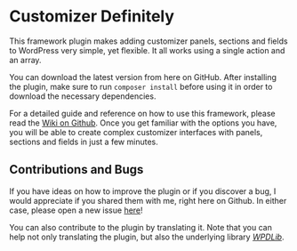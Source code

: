 Customizer Definitely
=====================

This framework plugin makes adding customizer panels, sections and fields to WordPress very simple, yet flexible. It all works using a single action and an array.

You can download the latest version from here on GitHub. After installing the plugin, make sure to run `composer install` before using it in order to download the necessary dependencies.

For a detailed guide and reference on how to use this framework, please read the [Wiki on Github](https://github.com/felixarntz/customizer-definitely/wiki). Once you get familiar with the options you have, you will be able to create complex customizer interfaces with panels, sections and fields in just a few minutes.

Contributions and Bugs
----------------------

If you have ideas on how to improve the plugin or if you discover a bug, I would appreciate if you shared them with me, right here on Github. In either case, please open a new issue [here](https://github.com/felixarntz/customizer-definitely/issues/new)!

You can also contribute to the plugin by translating it. Note that you can help not only translating the plugin, but also the underlying library [_WPDLib_](https://github.com/felixarntz/wpdlib).
